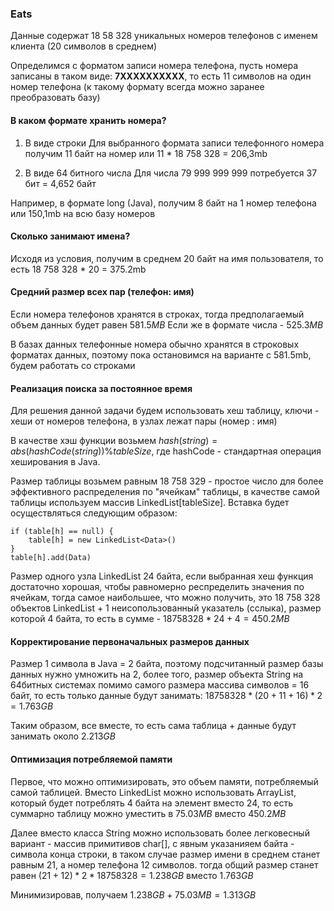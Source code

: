 ### Eats

Данные содержат 18 58 328 уникальных номеров телефонов с именем клиента (20 символов в среднем)

Определимся с форматом записи номера телефона, пусть номера записаны в таком виде: **7XXXXXXXXXX**, то есть 11 символов на один номер телефона (к такому формату всегда можно заранее преобразовать базу)

#### В каком формате хранить номера?

1) В виде строки
Для выбранного формата записи телефонного номера получим 11 байт на номер или 11 * 18 758 328 = 206,3mb

2) В виде 64 битного числа
Для числа 79 999 999 999 потребуется 37 бит = 4,652 байт

Например, в формате long (Java), получим 8 байт на 1 номер телефона или 150,1mb на всю базу номеров


#### Сколько занимают имена?

Исходя из условия, получим в среднем 20 байт на имя пользователя, то есть 18 758 328 * 20 = 375.2mb 

#### Средний размер всех пар (телефон: имя)

Если номера телефонов хранятся в строках, тогда предполагаемый объем данных будет равен $581.5MB$
Если же в формате числа - $525.3MB$

В базах данных телефонные номера обычно хранятся в строковых форматах данных, поэтому пока остановимся на варианте с 581.5mb, будем работать со строками

#### Реализация поиска за постоянное время

Для решения данной задачи будем использовать хеш таблицу, ключи - хеши от номеров телефона, в узлах лежат пары (номер : имя)

В качестве хэш функции возьмем $hash(string) = abs(hashCode(string)) \% tableSize$, где hashCode - стандартная операция хеширования в Java.

Размер таблицы возьмем равным 18 758 329 - простое число для более эффективного распределения по "ячейкам" таблицы, в качестве самой таблицы используем массив LinkedList[tableSize]. Вставка будет осуществляться следующим образом:

    if (table[h] == null) {
        table[h] = new LinkedList<Data>()
    }
    table[h].add(Data)
    
Размер одного узла LinkedList 24 байта, если выбранная хеш функция достаточно хорошая, чтобы равномерно респределить значения по ячейкам, тогда самое наибольшее, что можно получить, это 18 758 328 объектов LinkedList + 1 неисопользованный указатель (сслыка), размер которой 4 байта, то есть в сумме - $18 758 328 * 24 + 4 = 450.2MB$

#### Корректирование первоначальных размеров данных

Размер 1 символа в Java = 2 байта, поэтому подсчитанный размер базы данных нужно умножить на 2, более того, размер объекта String на 64битных системах помимо самого размера массива символов = 16 байт, то есть только данные будут занимать: $18 758 328 * (20 + 11 + 16) * 2 = 1.763GB$

Таким образом, все вместе, то есть сама таблица + данные будут занимать около $2.213GB$

#### Оптимизация потребляемой памяти

Первое, что можно оптимизировать, это объем памяти, потребляемый самой таблицей. Вместо LinkedList можно использовать ArrayList, который будет потреблять 4 байта на элемент вместо 24, то есть суммарно таблицу можно уместить в $75.03MB$ вместо $450.2MB$

Далее вместо класса String можно использовать более легковесный вариант - массив примитивов char[], с явным указанияем байта - символа конца строки, в таком случае размер имени в среднем станет равным 21, а номер телефона 12 символов. тогда общий размер станет равен 
$(21 + 12) * 2 * 18 758 328 = 1.238GB$ вместо $1.763GB$

Минимизировав, получаем $1.238GB + 75.03MB = 1.313GB$